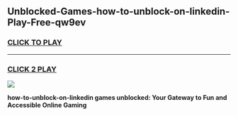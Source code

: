 
## Unblocked-Games-how-to-unblock-on-linkedin-Play-Free-qw9ev
<h3>
<a href="https://premium76.site?title=how-to-unblock-on-linkedin&ref=23A">CLICK TO PLAY</a></h3>
<hr>

<h3>
<a href="https://premium76.site?title=how-to-unblock-on-linkedin&ref=23A">CLICK 2 PLAY</a>
  
</h3>

<a href="https://premium76.site?title=how-to-unblock-on-linkedin&ref=23A"><img src="https://clearcache.store/games.png"></a>


**how-to-unblock-on-linkedin games unblocked: Your Gateway to Fun and Accessible Online Gaming**
